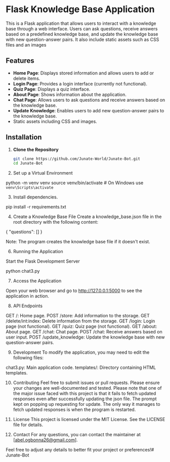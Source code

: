 # Flask Knowledge Base Application

This is a Flask application that allows users to interact with a knowledge base through a web interface. Users can ask questions, receive answers based on a predefined knowledge base, and update the knowledge base with new question-answer pairs. It also include static assets such as CSS files and an images

## Features

- **Home Page**: Displays stored information and allows users to add or delete items.
- **Login Page**: Provides a login interface (currently not functional).
- **Quiz Page**: Displays a quiz interface.
- **About Page**: Shows information about the application.
- **Chat Page**: Allows users to ask questions and receive answers based on the knowledge base.
- **Update Knowledge**: Enables users to add new question-answer pairs to the knowledge base.
- Static assets including CSS and images.

## Installation

1. **Clone the Repository**

   ```bash
   git clone https://github.com/Junate-World/Junate-Bot.git
   cd Junate-Bot

2.  Set up a Virtual Environment

python -m venv venv
source venv/bin/activate  # On Windows use `venv\Scripts\activate`

3. Install dependencies.

pip install -r requirements.txt

4. Create a Knowledge Base File
Create a knowledge_base.json file in the root directory with the following content:

{
  "questions": []
}

Note: The program creates the knowledge base file if it doesn't exist.

6. Running the Application

Start the Flask Development Server

python chat3.py

7. Access the Application

Open your web browser and go to http://127.0.0.1:5000 to see the application in action.

8. API Endpoints

GET /: Home page.
POST /store: Add information to the storage.
GET /delete/int:index: Delete information from the storage.
GET /login: Login page (not functional).
GET /quiz: Quiz page (not functional).
GET /about: About page.
GET /chat: Chat page.
POST /chat: Receive answers based on user input.
POST /update_knowledge: Update the knowledge base with new question-answer pairs.

9. Development
To modify the application, you may need to edit the following files:

chat3.py: Main application code.
templates/: Directory containing HTML templates.

10. Contributing
Feel free to submit issues or pull requests. Please ensure your changes are well-documented and tested.
Please note that one of the major issue faced with this project is that it fails to fetch updated responses even after successfully updating the json file. The prompt kept on popping up requesting for update. The only way it manages to fetch updated responses is when the program is restarted.

11. License
This project is licensed under the MIT License. See the LICENSE file for details.

12. Contact
For any questions, you can contact the maintainer at [abel.ogbonna26@gmail.com].

Feel free to adjust any details to better fit your project or preferences!#   J u n a t e - B o t  
 